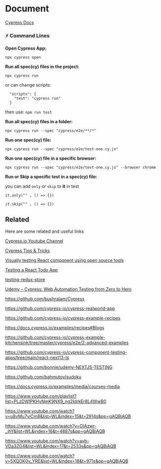 
# Document

[Cypress Docs](https://docs.cypress.io/guides/overview/why-cypress)

### ⚡️ Command Lines

**Open Cypress App:**

``` npx cypress open ```

**Run all spec(cy) files in the project:**

``` npx cypress run ```

or can change scripts:
```
  "scripts": {
    "test": "cypress run"
  }
```
then use: ``` npm run test ```

**Run all spec(cy) files in a folder:**

``` npx cypress run --spec "cypress/e2e/**/*" ```

**Run one spec(cy) file:**

``` npx cypress run --spec "cypress/e2e/test-one.cy.js" ```

**Run one spec(cy) file in a specific browser:**

``` npx cypress run --spec "cypress/e2e/test-one.cy.js" --browser chrome ```

**Run or Skip a specific test in a spec(cy) file:**

you can add ```only``` or ```skip``` to **it** in test

``` it.only("" , () => {}) ```

``` it.skip("" , () => {}) ```



## Related

Here are some related and useful links

[Cypress.io Youtube Channel](https://www.youtube.com/@Cypressio/playlists)

[Cypress Tips & Tricks](https://www.youtube.com/playlist?list=PLP9o9QNnQuAYYRpJzDNWpeuOVTwxmIxcI)

[Visually testing React component using open source tools](https://www.youtube.com/playlist?list=PLP9o9QNnQuAYhotnIDEUQNXuvXL7ZmlyZ)

[Testing a React Todo App](https://www.youtube.com/playlist?list=PL8GlT7H3xOcJbXNVnM6lTT3Fec8dikotY)

[testing-redux-store](https://www.cypress.io/blog/2018/11/14/testing-redux-store)

[Udemy – Cypress: Web Automation Testing from Zero to Hero](https://downloadly.ir/elearning/video-tutorials/cypress-web-automation-testing-from-zero-to-hero-3/)

https://github.com/bushralam/Cypress

https://github.com/cypress-io/cypress-realworld-app

https://github.com/cypress-io/cypress-example-recipes

https://docs.cypress.io/examples/recipes#Blogs

https://github.com/cypress-io/cypress-example-kitchensink/tree/master/cypress/e2e/2-advanced-examples

https://github.com/cypress-io/cypress-component-testing-apps/tree/main/react-next13-ts

https://github.com/bonnie/udemy-NEXTJS-TESTING

https://github.com/bahmutov/sudoku

https://docs.cypress.io/examples/media/courses-media

https://www.youtube.com/playlist?list=PLzDWIPKHyNmK9NX9_ng2IdrkEr8L4WwB0

https://www.youtube.com/watch?v=u8vMu7viCm8&list=WL&index=15&t=2914s&pp=gAQBiAQB

https://www.youtube.com/watch?v=OIAzwr-_jhY&list=WL&index=16&t=4887s&pp=gAQBiAQB

https://www.youtube.com/watch?v=avb-VDa3ZG4&list=WL&index=17&t=2533s&pp=gAQBiAQB

https://www.youtube.com/watch?v=5XQOK0v_YRE&list=WL&index=18&t=971s&pp=gAQBiAQB
